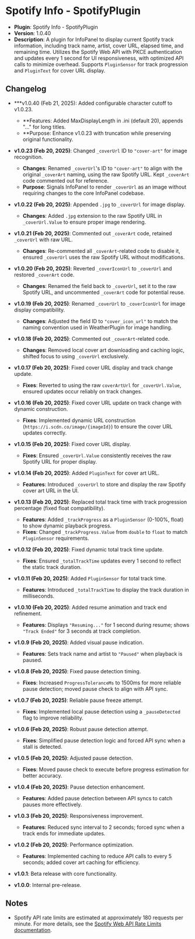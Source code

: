 # Spotify Info - SpotifyPlugin

- **Plugin**: Spotify Info - SpotifyPlugin
- **Version**: 1.0.40
- **Description**: A plugin for InfoPanel to display current Spotify track information, including track name, artist, cover URL, elapsed time, and remaining time. Utilizes the Spotify Web API with PKCE authentication and updates every 1 second for UI responsiveness, with optimized API calls to minimize overhead. Supports `PluginSensor` for track progression and `PluginText` for cover URL display.

## Changelog
- ***v1.0.40 (Feb 21, 2025): Added configurable character cutoff to v1.0.23.
  - **Features: Added MaxDisplayLength in .ini (default 20), appends "..." for long titles.
  - **Purpose: Enhance v1.0.23 with truncation while preserving original functionality.

- **v1.0.23 (Feb 20, 2025)**: Changed `_coverUrl` ID to `"cover-art"` for image recognition.
  - **Changes**: Renamed `_coverUrl`'s ID to `"cover-art"` to align with the original `_coverArt` naming, using the raw Spotify URL. Kept `_coverArt` code commented out for reference.
  - **Purpose**: Signals InfoPanel to render `_coverUrl` as an image without requiring changes to the core InfoPanel codebase.

- **v1.0.22 (Feb 20, 2025)**: Appended `.jpg` to `_coverUrl` for image display.
  - **Changes**: Added `.jpg` extension to the raw Spotify URL in `_coverUrl.Value` to ensure proper image rendering.

- **v1.0.21 (Feb 20, 2025)**: Commented out `_coverArt` code, retained `_coverUrl` with raw URL.
  - **Changes**: Re-commented all `_coverArt`-related code to disable it, ensured `_coverUrl` uses the raw Spotify URL without modifications.

- **v1.0.20 (Feb 20, 2025)**: Reverted `_coverIconUrl` to `_coverUrl` and restored `_coverArt` code.
  - **Changes**: Renamed the field back to `_coverUrl`, set it to the raw Spotify URL, and uncommented `_coverArt` code for potential reuse.

- **v1.0.19 (Feb 20, 2025)**: Renamed `_coverUrl` to `_coverIconUrl` for image display compatibility.
  - **Changes**: Adjusted the field ID to `"cover_icon_url"` to match the naming convention used in WeatherPlugin for image handling.

- **v1.0.18 (Feb 20, 2025)**: Commented out `_coverArt`-related code.
  - **Changes**: Removed local cover art downloading and caching logic, shifted focus to using `_coverUrl` exclusively.

- **v1.0.17 (Feb 20, 2025)**: Fixed cover URL display and track change update.
  - **Fixes**: Reverted to using the raw `coverArtUrl` for `_coverUrl.Value`, ensured updates occur reliably on track changes.

- **v1.0.16 (Feb 20, 2025)**: Fixed cover URL update on track change with dynamic construction.
  - **Fixes**: Implemented dynamic URL construction (`https://i.scdn.co/image/{imageId}`) to ensure the cover URL updates correctly.

- **v1.0.15 (Feb 20, 2025)**: Fixed cover URL display.
  - **Fixes**: Ensured `_coverUrl.Value` consistently receives the raw Spotify URL for proper display.

- **v1.0.14 (Feb 20, 2025)**: Added `PluginText` for cover art URL.
  - **Features**: Introduced `_coverUrl` to store and display the raw Spotify cover art URL in the UI.

- **v1.0.13 (Feb 20, 2025)**: Replaced total track time with track progression percentage (fixed float compatibility).
  - **Features**: Added `_trackProgress` as a `PluginSensor` (0-100%, float) to show dynamic playback progress.
  - **Fixes**: Changed `_trackProgress.Value` from `double` to `float` to match `PluginSensor` requirements.

- **v1.0.12 (Feb 20, 2025)**: Fixed dynamic total track time update.
  - **Fixes**: Ensured `_totalTrackTime` updates every 1 second to reflect the static track duration.

- **v1.0.11 (Feb 20, 2025)**: Added `PluginSensor` for total track time.
  - **Features**: Introduced `_totalTrackTime` to display the track duration in milliseconds.

- **v1.0.10 (Feb 20, 2025)**: Added resume animation and track end refinement.
  - **Features**: Displays `"Resuming..."` for 1 second during resume; shows `"Track Ended"` for 3 seconds at track completion.

- **v1.0.9 (Feb 20, 2025)**: Added visual pause indication.
  - **Features**: Sets track name and artist to `"Paused"` when playback is paused.

- **v1.0.8 (Feb 20, 2025)**: Fixed pause detection timing.
  - **Fixes**: Increased `ProgressToleranceMs` to 1500ms for more reliable pause detection; moved pause check to align with API sync.

- **v1.0.7 (Feb 20, 2025)**: Reliable pause freeze attempt.
  - **Fixes**: Implemented local pause detection using a `_pauseDetected` flag to improve reliability.

- **v1.0.6 (Feb 20, 2025)**: Robust pause detection attempt.
  - **Fixes**: Simplified pause detection logic and forced API sync when a stall is detected.

- **v1.0.5 (Feb 20, 2025)**: Adjusted pause detection.
  - **Fixes**: Moved pause check to execute before progress estimation for better accuracy.

- **v1.0.4 (Feb 20, 2025)**: Pause detection enhancement.
  - **Features**: Added pause detection between API syncs to catch pauses more effectively.

- **v1.0.3 (Feb 20, 2025)**: Responsiveness improvement.
  - **Features**: Reduced sync interval to 2 seconds; forced sync when a track ends for immediate updates.

- **v1.0.2 (Feb 20, 2025)**: Performance optimization.
  - **Features**: Implemented caching to reduce API calls to every 5 seconds; added cover art caching for efficiency.

- **v1.0.1**: Beta release with core functionality.
- **v1.0.0**: Internal pre-release.

## Notes

- Spotify API rate limits are estimated at approximately 180 requests per minute. For more details, see the [Spotify Web API Rate Limits documentation](https://developer.spotify.com/documentation/web-api/concepts/rate-limits).
